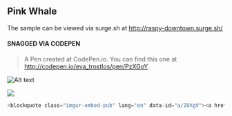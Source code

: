 ## Pink Whale
The sample can be viewed via surge.sh at http://raspy-downtown.surge.sh/

#### SNAGGED VIA CODEPEN
> A Pen created at CodePen.io. You can find this one at http://codepen.io/eva_trostlos/pen/PzXGoY.

![Alt text](https://github.com/parkerhart/pinkwhale/images/ss.png "Optional title")

![](http://imgur.com/a/Z0XgV)

```c
<blockquote class="imgur-embed-pub" lang="en" data-id="a/Z0XgV"><a href="//imgur.com/Z0XgV"></a></blockquote><script async src="//s.imgur.com/min/embed.js" charset="utf-8"></script>
```
